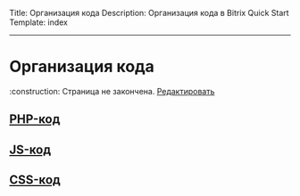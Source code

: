Title: Организация кода 
Description: Организация кода в Bitrix Quick Start
Template: index  

----

# Организация кода

<div class="tip">
    :construction: Страница не закончена. <a href="https://github.com/pafnuty/bqs-site/blob/dev/content/code/index.md" class="btn btn-small" target="_blank">Редактировать</a>
</div>

## [PHP-код](/code/php)
## [JS-код](/code/js)
## [CSS-код](/code/css)